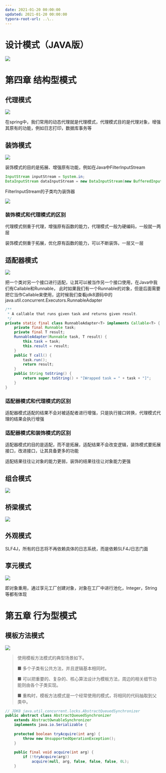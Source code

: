 ```yaml
---
date: 2021-01-20 00:00:00
updated: 2021-01-20 00:00:00
typora-root-url: ..\..
---
```


# 设计模式（JAVA版）

 ![](/images/image-2021-03-09-12.58.03.579.png)

 <!-- more -->

# 第四章 结构型模式

## 代理模式

![](/images/image-2021-03-09-12.59.59.877.png)



在spring中，我们常用的动态代理就是代理模式，代理模式目的是代理对象，增强其原有的功能，例如日志打印，数据库事务等



## 装饰模式

![](/images/image-2021-03-09-13.02.01.558.png)

装饰模式的目的是拓展、增强原有功能，例如在Java中FilterInputStream

```java
InputStream inputStream = System.in;
DataInputStream dataInputStream = new DataInputStream(new BufferedInputStream(inputStream));
```

FilterInputStream的子类均为装饰器

![](/images/image-2021-03-09-13.14.01.000.png)

### 装饰模式和代理模式的区别

代理模式侧重于代理，增强原有函数的能力，代理模式一般为硬编码，一般就一两层

装饰模式侧重于拓展，优化原有函数的能力，可以不断装饰，一层又一层





## 适配器模式

![](/images/image-2021-03-09-13.28.03.631.png)

把一个类对另一个接口进行适配，让其可以被当作另一个接口使用，在Java中我们有Callable和Runnable， 此时如果我们有一个Runnable的对象，但是后面需要把它当作Callable来使用，这时候我们查看jdk8源码中的java.util.concurrent.Executors.RunnableAdapter

```java
/**
 * A callable that runs given task and returns given result.
 */
private static final class RunnableAdapter<T> implements Callable<T> {
    private final Runnable task;
    private final T result;
    RunnableAdapter(Runnable task, T result) {
        this.task = task;
        this.result = result;
    }
    public T call() {
        task.run();
        return result;
    }
    public String toString() {
        return super.toString() + "[Wrapped task = " + task + "]";
    }
}
```

### 适配器模式和代理模式的区别

适配器模式适配的结果不会对被适配者进行增强，只是执行接口转换，代理模式代理的结果会执行增强

### 适配器模式和装饰模式的区别

适配器模式的目的是适配，而不是拓展，适配结果不会改变逻辑，装饰模式要拓展接口，改进接口，让其具备更多的功能

适配结果往往让对象的能力更弱，装饰的结果往往让对象能力更强





## 组合模式

![](/images/image-2021-03-09-14.06.27.695.png)



## 桥梁模式

![](/images/image-2021-03-09-14.06.35.271.png)



## 外观模式



SLF4J，所有的日志将不再依赖具体的日志系统，而是依赖SLF4J日志门面



## 享元模式

![](/images/image-2021-03-09-14.12.28.125.png)

即对象重用，通过享元工厂创建对象，对象在工厂中进行池化，Integer，String等都有体现



# 第五章 行为型模式

## 模板方法模式

![](/images/image-2021-03-10-14.17.38.207.png)

> 使用模板方法模式的典型场景如下。
>
> ■ 多个子类有公共方法，并且逻辑基本相同时。
>
> ■ 可以把重要的、复杂的、核心算法设计为模板方法，周边的相关细节功能则由各个子类实现。
>
> ■ 重构时，模板方法模式是一个经常使用的模式，将相同的代码抽取到父类中。

```java
// JDK8 java.util.concurrent.locks.AbstractQueuedSynchronizer
public abstract class AbstractQueuedSynchronizer
    extends AbstractOwnableSynchronizer
    implements java.io.Serializable {
    
    protected boolean tryAcquire(int arg) {
        throw new UnsupportedOperationException();
    }
    
    public final void acquire(int arg) {
        if (!tryAcquire(arg))
            acquire(null, arg, false, false, false, 0L);
    }
```






























